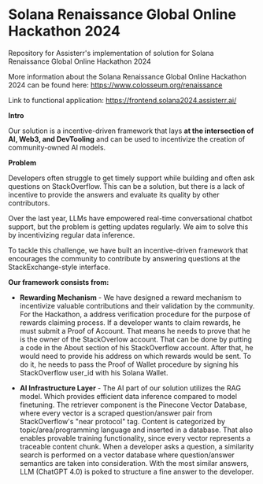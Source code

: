 # Solana Renaissance Global Online Hackathon 2024
Repository for Assisterr's implementation of solution for Solana Renaissance Global Online Hackathon 2024

More information about the Solana Renaissance Global Online Hackathon 2024 can be found here: https://www.colosseum.org/renaissance

Link to functional application: https://frontend.solana2024.assisterr.ai/

**Intro**

Our solution is a incentive-driven framework that lays **at the intersection of AI, Web3, and DevTooling** and can be used to incentivize the creation of community-owned AI models.

**Problem**

Developers often struggle to get timely support while building and often ask questions on StackOverflow. This can be a solution, but there is a lack of incentive to provide the answers and evaluate its quality by other contributors.

Over the last year, LLMs have empowered real-time conversational chatbot support, but the problem is getting updates regularly. We aim to solve this by incentivizing regular data inference.

To tackle this challenge, we have built an incentive-driven framework that encourages the community to contribute by answering questions at the StackExchange-style interface.

**Our framework consists from:**

-  **Rewarding Mechanism** - We have designed a reward mechanism to incentivize valuable contributions and their validation by the community. For the Hackathon, a address verification procedure for the purpose of rewards claiming process. If a developer wants to claim rewards, he must submit a Proof of Account. That means he needs to prove that he is the owner of the StackOverlow account. That can be done by putting a code in the About section of his StackOverflow account. After that, he would need to provide his address on which rewards would be sent. To do it, he needs to pass the Proof of Wallet procedure by signing his StackOverflow user_id with his Solana Wallet. 

-  **AI Infrastructure Layer** - The AI part of our solution utilizes the RAG model. Which provides efficient data inference compared to model finetuning. The retriever component is the Pinecone Vector Database, where every vector is a scraped question/answer pair from StackOverflow's "near protocol" tag. Content is categorized by topic/area/programming language and inserted in a database. That also enables provable training functionality, since every vector represents a traceable content chunk. When a developer asks a question, a similarity search is performed on a vector database where question/answer semantics are taken into consideration. With the most similar answers, LLM (ChatGPT 4.0) is poked to structure a fine answer to the developer.

